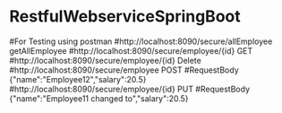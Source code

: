 # RestfulWebserviceSpringBoot

#For Testing using postman
#http://localhost:8090/secure/allEmployee getAllEmployee
#http://localhost:8090/secure/employee/{id} GET
#http://localhost:8090/secure/employee/{id}  Delete
#http://localhost:8090/secure/employee     POST 
     #RequestBody {"name":"Employee12","salary":20.5}
#http://localhost:8090/secure/employee/{id}  PUT
      #RequestBody {"name":"Employee11 changed to","salary":20.5}
